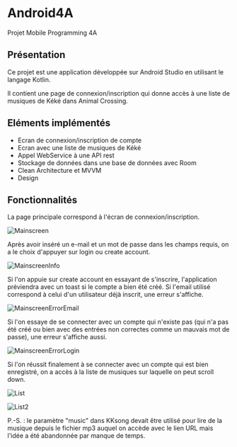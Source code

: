 # Android4A
Projet Mobile Programming 4A

##  **Présentation**   

Ce projet est une application développée sur Android Studio en utilisant le langage Kotlin.

Il contient une page de connexion/inscription qui donne accès à une liste de musiques de Kéké dans Animal Crossing.


##  **Eléments implémentés**
* Ecran de connexion/inscription de compte
* Ecran avec une liste de musiques de Kéké
* Appel WebService à une API rest  
* Stockage de données dans une base de données avec Room
* Clean Architecture et MVVM
* Design


##  **Fonctionnalités**
La page principale correspond à l'écran de connexion/inscription.

![Mainscreen](https://user-images.githubusercontent.com/49620631/103321896-21c53e80-4a3c-11eb-98ad-d1a6b3401f95.JPG)

Après avoir inséré un e-mail et un mot de passe dans les champs requis, on a le choix d'appuyer sur login ou create account.

![MainscreenInfo](https://user-images.githubusercontent.com/49620631/103321971-81bbe500-4a3c-11eb-9f0e-b9f164c2ae64.JPG)

Si l'on appuie sur create account en essayant de s'inscrire, l'application préviendra avec un toast si le compte a bien été créé.
Si l'email utilisé correspond à celui d'un utilisateur déjà inscrit, une erreur s'affiche.

![MainscreenErrorEmail](https://user-images.githubusercontent.com/49620631/103322015-b6c83780-4a3c-11eb-8134-e2813b03f338.JPG)

Si l'on essaye de se connecter avec un compte qui n'existe pas (qui n'a pas été créé ou bien avec des entrées non correctes comme un mauvais mot de passe), une erreur s'affiche aussi.

![MainscreenErrorLogin](https://user-images.githubusercontent.com/49620631/103322063-e8410300-4a3c-11eb-819f-7c36057febba.JPG)

Si l'on réussit finalement à se connecter avec un compte qui est bien enregistré, on a accès à la liste de musiques sur laquelle on peut scroll down.

![List](https://user-images.githubusercontent.com/49620631/103322101-11619380-4a3d-11eb-8f80-37a7d794100f.JPG)

![List2](https://user-images.githubusercontent.com/49620631/103322123-35bd7000-4a3d-11eb-9202-f62e9b260d39.JPG)

P.-S. : le paramètre "music" dans KKsong devait être utilisé pour lire de la musique depuis le fichier mp3 auquel on accède avec le lien URL mais l'idée a été abandonnée par manque de temps.
